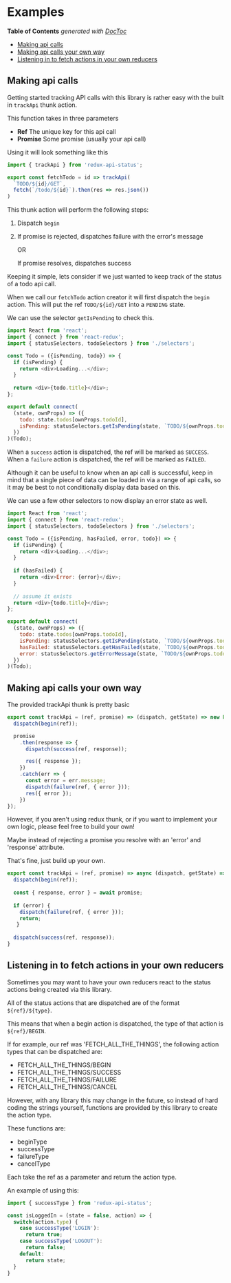 # Examples

<!-- START doctoc generated TOC please keep comment here to allow auto update -->
<!-- DON'T EDIT THIS SECTION, INSTEAD RE-RUN doctoc TO UPDATE -->
**Table of Contents**  *generated with [DocToc](https://github.com/thlorenz/doctoc)*

- [Making api calls](#making-api-calls)
- [Making api calls your own way](#making-api-calls-your-own-way)
- [Listening in to fetch actions in your own reducers](#listening-in-to-fetch-actions-in-your-own-reducers)

<!-- END doctoc generated TOC please keep comment here to allow auto update -->

## Making api calls
Getting started tracking API calls with this library is rather easy with the built in `trackApi` thunk action.

This function takes in three parameters

 - **Ref** The unique key for this api call
 - **Promise** Some promise (usually your api call)
  
Using it will look something like this

```js
import { trackApi } from 'redux-api-status';

export const fetchTodo = id => trackApi(
  `TODO/${id}/GET`,
  fetch(`/todo/${id}`).then(res => res.json())
)
```

This thunk action will perform the following steps:
1. Dispatch `begin`
2.  If promise is rejected, dispatches failure with the error's message
    
    OR
    
    If promise resolves, dispatches success

Keeping it simple, lets consider if we just wanted to keep track of the status of a todo api call.

When we call our `fetchTodo` action creator it will first dispatch the `begin` action. This will put the ref `TODO/${id}/GET` into a `PENDING` state.
 
We can use the selector `getIsPending` to check this.

```js
import React from 'react';
import { connect } from 'react-redux';
import { statusSelectors, todoSelectors } from './selectors';

const Todo = ({isPending, todo}) => {
  if (isPending) {
    return <div>Loading...</div>;
  }
  
  return <div>{todo.title}</div>;
};

export default connect(
  (state, ownProps) => ({
    todo: state.todos[ownProps.todoId],
    isPending: statusSelectors.getIsPending(state, `TODO/${ownProps.todoId}/GET`)
  })
)(Todo);
```

When a `success` action is dispatched, the ref will be marked as `SUCCESS`.
When a `failure` action is dispatched, the ref will be marked as `FAILED`.

Although it can be useful to know when an api call is successful, keep in mind that a single piece of data can be loaded in via a range of api calls, so it may be best to not conditionally display data based on this.

We can use a few other selectors to now display an error state as well.

```js
import React from 'react';
import { connect } from 'react-redux';
import { statusSelectors, todoSelectors } from './selectors';

const Todo = ({isPending, hasFailed, error, todo}) => {
  if (isPending) {
    return <div>Loading...</div>;
  }
  
  if (hasFailed) {
    return <div>Error: {error}</div>;
  }
  
  // assume it exists
  return <div>{todo.title}</div>;
};

export default connect(
  (state, ownProps) => ({
    todo: state.todos[ownProps.todoId],
    isPending: statusSelectors.getIsPending(state, `TODO/${ownProps.todoId}/GET`),
    hasFailed: statusSelectors.getHasFailed(state, `TODO/${ownProps.todoId}/GET`),
    error: statusSelectors.getErrorMessage(state, `TODO/${ownProps.todoId}/GET`)
  })
)(Todo);
```

## Making api calls your own way
The provided trackApi thunk is pretty basic

```js
export const trackApi = (ref, promise) => (dispatch, getState) => new Promise(res => {
  dispatch(begin(ref));

  promise
    .then(response => {
      dispatch(success(ref, response));

      res({ response });
    })
    .catch(err => {
      const error = err.message;
      dispatch(failure(ref, { error }));
      res({ error });
    })
});
```

However, if you aren't using redux thunk, or if you want to implement your own logic, please feel free to build your own!

Maybe instead of rejecting a promise you resolve with an 'error' and 'response' attribute.

That's fine, just build up your own.

```js
export const trackApi = (ref, promise) => async (dispatch, getState) => {
  dispatch(begin(ref));
  
  const { response, error } = await promise;
  
  if (error) {
    dispatch(failure(ref, { error }));
    return;
   }
   
  dispatch(success(ref, response));
}
```

## Listening in to fetch actions in your own reducers
Sometimes you may want to have your own reducers react to the status actions being created via this library.

All of the status actions that are dispatched are of the format `${ref}/${type}`.

This means that when a begin action is dispatched, the type of that action is `${ref}/BEGIN`.

If for example, our ref was 'FETCH_ALL_THE_THINGS', the following action types that can be dispatched are:
- FETCH_ALL_THE_THINGS/BEGIN
- FETCH_ALL_THE_THINGS/SUCCESS
- FETCH_ALL_THE_THINGS/FAILURE
- FETCH_ALL_THE_THINGS/CANCEL

However, with any library this may change in the future, so instead of hard coding the strings yourself, functions are provided by this library to create the action type.

These functions are:
- beginType
- successType
- failureType
- cancelType
 
Each take the ref as a parameter and return the action type.

An example of using this:

```js
import { successType } from 'redux-api-status';

const isLoggedIn = (state = false, action) => {
  switch(action.type) {
    case successType('LOGIN'):
      return true;
    case successType('LOGOUT'):
      return false;
    default:
      return state;
  }
}
```
